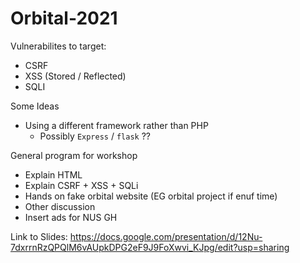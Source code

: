 # Orbital-2021

Vulnerabilites to target:
- CSRF
- XSS (Stored / Reflected)
- SQLI


Some Ideas
- Using a different framework rather than PHP
    - Possibly `Express` / `flask` ??


General program for workshop
- Explain HTML
- Explain CSRF + XSS + SQLi
- Hands on fake orbital website (EG orbital project if enuf time)
- Other discussion
- Insert ads for NUS GH


Link to Slides: https://docs.google.com/presentation/d/12Nu-7dxrrnRzQPQlM6vAUpkDPG2eF9J9FoXwvi_KJpg/edit?usp=sharing